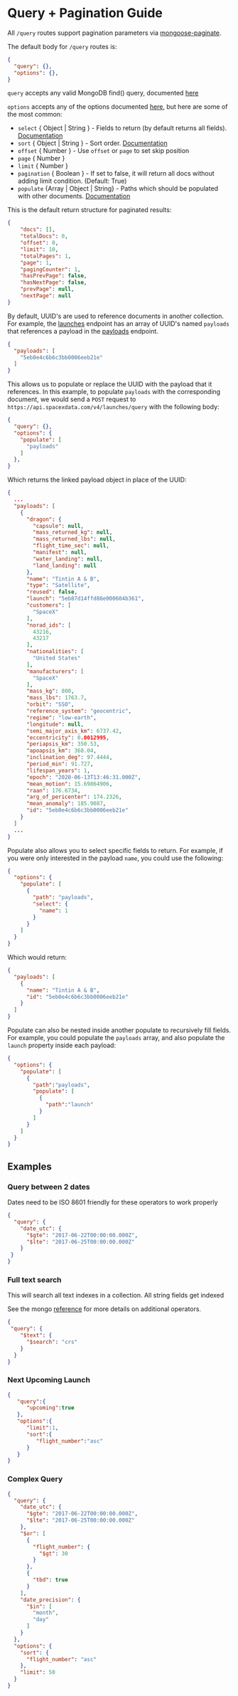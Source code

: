 # Query + Pagination Guide

All `/query` routes support pagination parameters via [mongoose-paginate](https://github.com/aravindnc/mongoose-paginate-v2).

The default body for `/query` routes is:

```json
{
  "query": {},
  "options": {},
}
```

`query` accepts any valid MongoDB find() query, documented [here](https://docs.mongodb.com/manual/tutorial/query-documents/)

`options` accepts any of the options documented [here](https://github.com/aravindnc/mongoose-paginate-v2#modelpaginatequery-options-callback), but here are some of the most common:

- `select` { Object | String } - Fields to return (by default returns all fields). [Documentation](http://mongoosejs.com/docs/api.html#query_Query-select)
- `sort` { Object | String } - Sort order. [Documentation](http://mongoosejs.com/docs/api.html#query_Query-sort)
- `offset` { Number } - Use `offset` or `page` to set skip position
- `page` { Number }
- `limit` { Number }
- `pagination` { Boolean } - If set to false, it will return all docs without adding limit condition. (Default: True)
- `populate` {Array | Object | String} - Paths which should be populated with other documents. [Documentation](https://mongoosejs.com/docs/api.html#query_Query-populate)

This is the default return structure for paginated results:

```json
{
    "docs": [],
    "totalDocs": 0,
    "offset": 0,
    "limit": 10,
    "totalPages": 1,
    "page": 1,
    "pagingCounter": 1,
    "hasPrevPage": false,
    "hasNextPage": false,
    "prevPage": null,
    "nextPage": null
}
```

By default, UUID's are used to reference documents in another collection. For example, the [launches](launches/query.md) endpoint has an array of UUID's named `payloads` that references a payload in the [payloads](payloads/query.md) endpoint.

```json
{
  "payloads": [
    "5eb0e4c6b6c3bb0006eeb21e"
  ]
}
```

This allows us to populate or replace the UUID with the payload that it references. In this example, to populate `payloads` with the corresponding document, we would send a `POST` request to `https://api.spacexdata.com/v4/launches/query` with the following body:

```json
{
  "query": {},
  "options": {
    "populate": [
      "payloads"
    ]
  },
}
```

Which returns the linked payload object in place of the UUID:

```json
{
  ...
  "payloads": [
    {
      "dragon": {
        "capsule": null,
        "mass_returned_kg": null,
        "mass_returned_lbs": null,
        "flight_time_sec": null,
        "manifest": null,
        "water_landing": null,
        "land_landing": null
      },
      "name": "Tintin A & B",
      "type": "Satellite",
      "reused": false,
      "launch": "5eb87d14ffd86e000604b361",
      "customers": [
        "SpaceX"
      ],
      "norad_ids": [
        43216,
        43217
      ],
      "nationalities": [
        "United States"
      ],
      "manufacturers": [
        "SpaceX"
      ],
      "mass_kg": 800,
      "mass_lbs": 1763.7,
      "orbit": "SSO",
      "reference_system": "geocentric",
      "regime": "low-earth",
      "longitude": null,
      "semi_major_axis_km": 6737.42,
      "eccentricity": 0.0012995,
      "periapsis_km": 350.53,
      "apoapsis_km": 368.04,
      "inclination_deg": 97.4444,
      "period_min": 91.727,
      "lifespan_years": 1,
      "epoch": "2020-06-13T13:46:31.000Z",
      "mean_motion": 15.69864906,
      "raan": 176.6734,
      "arg_of_pericenter": 174.2326,
      "mean_anomaly": 185.9087,
      "id": "5eb0e4c6b6c3bb0006eeb21e"
    }
  ]
  ...
}
```

Populate also allows you to select specific fields to return. For example, if you were only interested in the payload `name`, you could use the following:

```json
{
  "options": {
    "populate": [
      {
        "path": "payloads",
        "select": {
          "name": 1
        }
      }
    ]
  }
}
```

Which would return:

```json
{
  "payloads": [
    {
      "name": "Tintin A & B",
      "id": "5eb0e4c6b6c3bb0006eeb21e"
    }
  ]
}
```

Populate can also be nested inside another populate to recursively fill fields. For example, you could populate the `payloads` array, and also populate the `launch` property inside each payload:

```json
{
  "options": {
    "populate": [
      {
        "path":"payloads",
        "populate": [
          {
            "path":"launch"
          }
        ]
      }
    ]
  }
}
```

## Examples

### Query between 2 dates

Dates need to be ISO 8601 friendly for these operators to work properly

```json
{
  "query": {
    "date_utc": {
      "$gte": "2017-06-22T00:00:00.000Z",
      "$lte": "2017-06-25T00:00:00.000Z"
    }
 }
}
```

### Full text search

This will search all text indexes in a collection. All string fields get indexed

See the mongo [reference](https://docs.mongodb.com/manual/reference/operator/query/text/) for more details on additional operators.

```json
{
 "query": {
    "$text": {
      "$search": "crs"
    }
  }
}
```

### Next Upcoming Launch

```json
{
   "query":{
      "upcoming":true
   },
   "options":{
      "limit":1,
      "sort":{
         "flight_number":"asc"
      }
   }
}
```

### Complex Query

```json
{
  "query": {
    "date_utc": {
      "$gte": "2017-06-22T00:00:00.000Z",
      "$lte": "2017-06-25T00:00:00.000Z"
    },
    "$or": [
      {
        "flight_number": {
          "$gt": 30
        }
      },
      {
        "tbd": true
      }
    ],
    "date_precision": {
      "$in": [
        "month",
        "day"
      ]
    }
  },
  "options": {
    "sort": {
      "flight_number": "asc"
    },
    "limit": 50
  }
}
```

